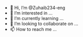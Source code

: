- 👋 Hi, I’m @Zuhaib234-eng
- 👀 I’m interested in ...
- 🌱 I’m currently learning ...
- 💞️ I’m looking to collaborate on ...
- 📫 How to reach me ...

<!---
Zuhaib234-eng/Zuhaib234-eng is a ✨ special ✨ repository because its `README.md` (this file) appears on your GitHub profile.
You can click the Preview link to take a look at your changes.
--->

